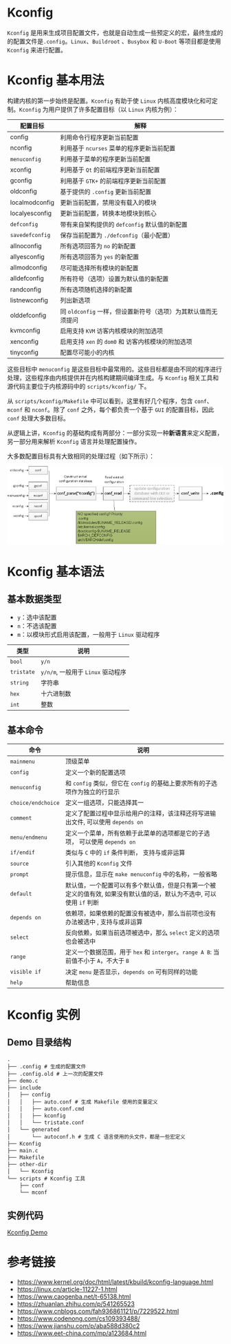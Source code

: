 # Kconfig

`Kconfig` 是用来生成项目配置文件，也就是自动生成一些预定义的宏，最终生成的的配置文件是`.config`。`Linux`、`Buildroot` 、`Busybox` 和 `U-Boot` 等项目都是使用 `Kconfig` 来进行配置。

# Kconfig 基本用法

构建内核的第一步始终是配置。`Kconfig` 有助于使 `Linux` 内核高度模块化和可定制。`Kconfig` 为用户提供了许多配置目标（以 `Linux` 内核为例）：

| 配置目标        | 解释                                                          |
|-----------------|---------------------------------------------------------------|
| config          | 利用命令行程序更新当前配置                                    |
| nconfig         | 利用基于 `ncurses` 菜单的程序更新当前配置                     |
| `menuconfig`    | 利用基于菜单的程序更新当前配置                                |
| xconfig         | 利用基于 `Qt` 的前端程序更新当前配置                          |
| gconfig         | 利用基于 `GTK+` 的前端程序更新当前配置                        |
| oldconfig       | 基于提供的 `.config` 更新当前配置                             |
| localmodconfig  | 更新当前配置，禁用没有载入的模块                              |
| localyesconfig  | 更新当前配置，转换本地模块到核心                              |
| `defconfig`     | 带有来自架构提供的 `defconfig` 默认值的新配置                 |
| `savedefconfig` | 保存当前配置为 `./defconfig`（最小配置）                      |
| allnoconfig     | 所有选项回答为 `no` 的新配置                                  |
| allyesconfig    | 所有选项回答为 `yes` 的新配置                                 |
| allmodconfig    | 尽可能选择所有模块的新配置                                    |
| alldefconfig    | 所有符号（选项）设置为默认值的新配置                          |
| randconfig      | 所有选项随机选择的新配置                                      |
| listnewconfig   | 列出新选项                                                    |
| olddefconfig    | 同 `oldconfig` 一样，但设置新符号（选项）为其默认值而无须提问 |
| kvmconfig       | 启用支持 `KVM` 访客内核模块的附加选项                         |
| xenconfig       | 启用支持 `xen` 的 `dom0` 和 访客内核模块的附加选项            |
| tinyconfig      | 配置尽可能小的内核                                            |

这些目标中 `menuconfig` 是这些目标中最常用的。这些目标都是由不同的程序进行处理，这些程序由内核提供并在内核构建期间编译生成。与 `Kconfig` 相关工具和源代码主要位于内核源码中的 `scripts/kconfig/` 下。

从 `scripts/kconfig/Makefile` 中可以看到，这里有好几个程序，包含 `conf`、`mconf` 和 `nconf`。除了 `conf` 之外，每个都负责一个基于 `GUI` 的配置目标，因此 `conf` 处理大多数目标。

从逻辑上讲，`Kconfig` 的基础构成有两部分：一部分实现一种**新语言**来定义配置，另一部分用来解析 `Kconfig` 语言并处理配置操作。

大多数配置目标具有大致相同的处理过程（如下所示）：

![Kconfig parse](./imgs/Kconfig_parse.png)

# Kconfig 基本语法

## 基本数据类型

* `y`：选中该配置
* `n`：不选该配置
* `m`：以模块形式启用该配置，一般用于 `Linux` 驱动程序

| 类型       | 说明                               |
|------------|------------------------------------|
| `bool`     | `y/n`                              |
| `tristate` | `y/n/m`, 一般用于 `Linux` 驱动程序 |
| `string`   | 字符串                             |
| `hex`      | 十六进制数                         |
| `int`      | 整数                               |

## 基本命令

| 命令               | 说明                                                                                                                 |
|--------------------|----------------------------------------------------------------------------------------------------------------------|
| `mainmenu`         | 顶级菜单                                                                                                             |
| `config`           | 定义一个新的配置选项                                                                                                 |
| `menuconfig`       | 和 `config` 类似，但它在 `config` 的基础上要求所有的子选项作为独立的行显示                                           |
| `choice/endchoice` | 定义一组选项，只能选择其一                                                                                           |
| `comment`          | 定义了配置过程中显示给用户的注释，该注释还将写进输出文件, 可以使用 `depends on`                                      |
| `menu/endmenu`     | 定义一个菜单，所有依赖于此菜单的选项都是它的子选项， 可以使用 `depends on`                                           |
| `if/endif`         | 类似与 `C` 中的 `if` 条件判断， 支持与或非运算                                                                       |
| `source`           | 引入其他的 `Kconfig` 文件                                                                                            |
| `prompt`           | 提示信息，显示在 `make menuconfig` 中的名称，一般省略                                                                |
| `default`          | 默认值，一个配置可以有多个默认值，但是只有第一个被定义的值有效, 如果没有默认值的话，默认为不选中, 可以使用 `if` 判断 |
| `depends on`       | 依赖项，如果依赖的配置没有被选中，那么当前项也没有办法被选中 , 支持与或非运算                                        |
| `select`           | 反向依赖，如果当前选项被选中，那么 `select` 定义的选项也会被选中                                                     |
| `range`            | 定义一个数据范围，用于 `hex` 和 `interger`。`range A B`: 当前值不小于 `A`，不大于 `B`                                |
| `visible if`       | 决定 `menu` 是否显示，`depends on` 可有同样的功能                                                                    |
| `help`             | 帮助信息                                                                                                             |

# Kconfig 实例

## Demo 目录结构

```shell
.
├── .config # 生成的配置文件
├── .config.old # 上一次的配置文件
├── demo.c
├── include
│   ├── config
│   │   ├── auto.conf # 生成 Makefile 使用的变量定义
│   │   ├── auto.conf.cmd
│   │   ├── kconfig
│   │   └── tristate.conf
│   └── generated
│       └── autoconf.h # 生成 C 语言使用的头文件，都是一些宏定义
├── Kconfig
├── main.c
├── Makefile
├── other-dir
│   └── Kconfig
└── scripts # Kconfig 工具
    ├── conf
    └── mconf
```

## 实例代码

[Kconfig Demo](https://github.com/ooops-t/Kconfig-demo.git)

# 参考链接

* <https://www.kernel.org/doc/html/latest/kbuild/kconfig-language.html>
* <https://linux.cn/article-11227-1.html>
* <https://www.caogenba.net/t-65138.html>
* <https://zhuanlan.zhihu.com/p/541265523>
* <https://www.cnblogs.com/fah936861121/p/7229522.html>
* <https://www.codenong.com/cs109393488/>
* <https://www.jianshu.com/p/aba588d380c2>
* <https://www.eet-china.com/mp/a123684.html>
